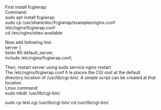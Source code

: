 First install fcgiwrap:<br>
Command:<br>
sudo apt install fcgiwrap<br>
sudo cp /usr/share/doc/fcgiwrap/examples/nginx.conf /etc/nginx/fcgiwrap.conf<br>
cd /etc/nginx/sites-available<br>

Now add following line:<br>
server {<br>
listen 80 default_server;<br>
include /etc/nginx/fcgiwrap.conf;<br>

Then, restart server using sudo service nginx restart<br>
The /etc/nginx/fcgiwrap.conf fi le places the CGI root at the default
directory location of /usr/lib/cgi-bin/. A simple script can be created
at that location<br>
Linux command:<br>
sudo mkdir /usr/lib/cgi-bin/

sudo cp test.cgi /usr/lib/cgi-bin/  cd /usr/lib/cgi-bin/

